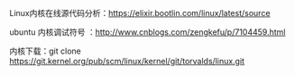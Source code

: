 Linux内核在线源代码分析：https://elixir.bootlin.com/linux/latest/source



ubuntu 内核调试符号 ：http://www.cnblogs.com/zengkefu/p/7104459.html



内核下载：git clone https://git.kernel.org/pub/scm/linux/kernel/git/torvalds/linux.git
